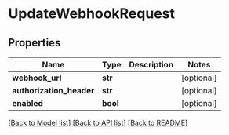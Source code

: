 # UpdateWebhookRequest

## Properties
Name | Type | Description | Notes
------------ | ------------- | ------------- | -------------
**webhook_url** | **str** |  | [optional] 
**authorization_header** | **str** |  | [optional] 
**enabled** | **bool** |  | [optional] 

[[Back to Model list]](../README.md#documentation-for-models) [[Back to API list]](../README.md#documentation-for-api-endpoints) [[Back to README]](../README.md)


